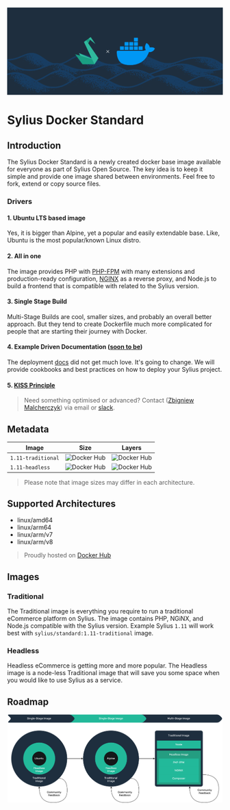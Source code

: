![Sylius Docker Standard](docs/assets/sylius-docker-readme.png)

# Sylius Docker Standard

## Introduction
The Sylius Docker Standard is a newly created docker base image available for everyone as part of Sylius Open Source.
The key idea is to keep it simple and provide one image shared between environments.
Feel free to fork, extend or copy source files.

### Drivers
#### 1. Ubuntu LTS based image
Yes, it is bigger than Alpine, yet a popular and easily extendable base.
Like, Ubuntu is the most popular/known Linux distro.

#### 2. All in one
The image provides PHP with [PHP-FPM](https://www.php.net/manual/en/install.fpm.php) with many extensions and production-ready configuration, [NGINX](https://www.nginx.com) as a reverse proxy, and Node.js to build a frontend that is compatible with related to the Sylius version.

#### 3. Single Stage Build
Multi-Stage Builds are cool, smaller sizes, and probably an overall better approach. But they tend to create Dockerfile
much more complicated for people that are starting their journey with Docker.

#### 4. Example Driven Documentation ([soon to be](https://github.com/Ferror))
The deployment [docs](https://docs.sylius.com/en/latest/getting-started-with-sylius/deployment.html) did not get much love.
It's going to change. We will provide cookbooks and best practices on how to deploy your Sylius project.

#### 5. [KISS Principle](https://en.wikipedia.org/wiki/KISS_principle)

> Need something optimised or advanced? Contact ([Zbigniew Malcherczyk](https://github.com/Ferror)) via email or [slack](https://sylius-slackin.herokuapp.com).

## Metadata
| Image              | Size                                                                           | Layers                                                                           |
|--------------------|--------------------------------------------------------------------------------|----------------------------------------------------------------------------------|
| `1.11-traditional` | ![Docker Hub](https://badgen.net/docker/size/sylius/standard/1.11-traditional) | ![Docker Hub](https://badgen.net/docker/layers/sylius/standard/1.11-traditional) |
| `1.11-headless`    | ![Docker Hub](https://badgen.net/docker/size/sylius/standard/1.11-headless)    | ![Docker Hub](https://badgen.net/docker/layers/sylius/standard/1.11-headless)    |

> Please note that image sizes may differ in each architecture.

## Supported Architectures
* linux/amd64
* linux/arm64
* linux/arm/v7
* linux/arm/v8

> Proudly hosted on [Docker Hub](https://hub.docker.com/r/sylius/standard)

## Images
### Traditional

The Traditional image is everything you require to run a traditional eCommerce platform on Sylius.
The image contains PHP, NGiNX, and Node.js compatible with the Sylius version.
Example Sylius `1.11` will work best with `sylius/standard:1.11-traditional` image.

### Headless

Headless eCommerce is getting more and more popular. The Headless image is a node-less Traditional image that will save you some space when you would like to use Sylius as a service.

## Roadmap

![Roadmap](docs/assets/sylius-docker-roadmap.png)
